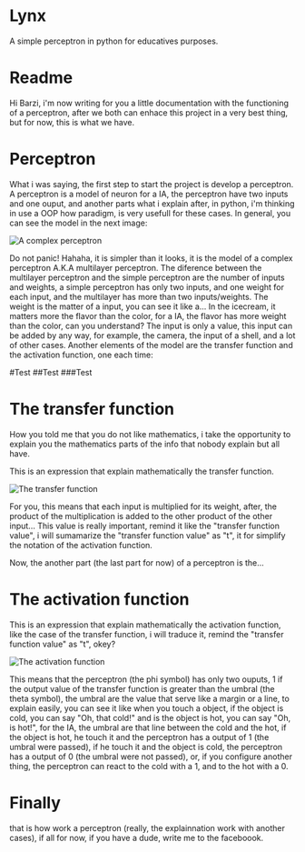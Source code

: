 # Lynx
A simple perceptron in python for educatives purposes.

# Readme
Hi Barzi, i'm now writing for you a little documentation with the functioning of a perceptron, after we both can enhace this project in a very best thing, but for now, this is what we have.

# Perceptron
What i was saying, the first step to start the project is develop a perceptron.
A perceptron is a model of neuron for a IA, the perceptron have two inputs and one ouput, and another parts what i explain after, in python, i'm thinking in use a OOP how paradigm, is very usefull for these cases.
In general, you can see the model in the next image:

![A complex perceptron](https://upload.wikimedia.org/wikipedia/commons/6/60/ArtificialNeuronModel_english.png)

Do not panic! Hahaha, it is simpler than it looks, it is the model of a complex perceptron A.K.A multilayer perceptron. The diference between the multilayer perceptron and the simple perceptron are the number of inputs and weights, a simple perceptron has only two inputs, and one weight for each input, and the multilayer has more than two inputs/weights.
The weight is the matter of a input, you can see it like a... In the icecream, it matters more the flavor than the color, for a IA, the flavor has more weight than the color, can you understand? The input is only a value, this input can be added by any way, for example, the camera, the input of a shell, and a lot of other cases.
Another elements of the model are the transfer function and the activation function, one each time:

#Test
##Test
###Test
# The transfer function
How you told me that you do not like mathematics, i take the opportunity to explain you the mathematics parts of the info that nobody explain but all have.

This is an expression that explain mathematically the transfer function.

![The transfer function](https://i.imgur.com/SvLtchK.gif)

For you, this means that each input is multiplied for its weight, after, the product of the multiplication is added to the other product of the other input... This value is really important, remind it like the "transfer function value", i will sumamarize the "transfer function value" as "t", it for simplify the notation of the activation function.

Now, the another part (the last part for now) of a perceptron is the...

# The activation function
This is an expression that explain mathematically the activation function, like the case of the transfer function, i will traduce it, remind the "transfer function value" as "t", okey?

![The activation function](https://imgur.com/3pNWyy5.gif)

This means that the perceptron (the phi symbol) has only two ouputs, 1 if the output value of the transfer function is greater than the umbral (the theta symbol), the umbral are the value that serve like a margin or a line, to explain easily, you can see it like when you touch a object, if the object is cold, you can say "Oh, that cold!" and is the object is hot, you can say "Oh, is hot!", for the IA, the umbral are that line between the cold and the hot, if the object is hot, he touch it and the perceptron has a output of 1 (the umbral were passed), if he touch it and the object is cold, the perceptron has a output of 0 (the umbral were not passed), or, if you configure another thing, the perceptron can react to the cold with a 1, and to the hot with a 0.

# Finally
that is how work a perceptron (really, the explainnation work with another cases), if all for now, if you have a dude, write me to the faceboook.
